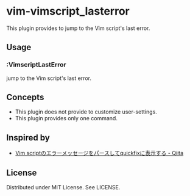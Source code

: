 
# vim-vimscript_lasterror

This plugin provides to jump to the Vim script's last error.

## Usage

### :VimscriptLastError
jump to the Vim script's last error.

## Concepts

* This plugin does not provide to customize user-settings.
* This plugin provides only one command.

## Inspired by

* [Vim scriptのエラーメッセージをパースしてquickfixに表示する - Qiita](https://qiita.com/tmsanrinsha/items/0787352360997c387e84)

## License

Distributed under MIT License. See LICENSE.

